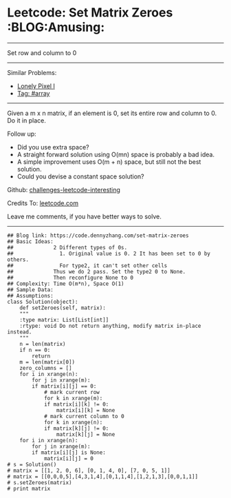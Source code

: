 
# Leetcode: Set Matrix Zeroes     :BLOG:Amusing:

---

Set row and column to 0  

---

Similar Problems:  

-   [Lonely Pixel I](https://code.dennyzhang.com/lonely-pixel-i)
-   [Tag: #array](https://code.dennyzhang.com/tag/array)

---

Given a m x n matrix, if an element is 0, set its entire row and column to 0. Do it in place.  

Follow up:  

-   Did you use extra space?
-   A straight forward solution using O(mn) space is probably a bad idea.
-   A simple improvement uses O(m + n) space, but still not the best solution.
-   Could you devise a constant space solution?

Github: [challenges-leetcode-interesting](https://github.com/DennyZhang/challenges-leetcode-interesting/tree/master/problems/set-matrix-zeroes)  

Credits To: [leetcode.com](https://leetcode.com/problems/set-matrix-zeroes/description/)  

Leave me comments, if you have better ways to solve.  

---

    ## Blog link: https://code.dennyzhang.com/set-matrix-zeroes
    ## Basic Ideas:
    ##             2 Different types of 0s. 
    ##               1. Original value is 0. 2 It has been set to 0 by others.
    ##               For type2, it can't set other cells
    ##             Thus we do 2 pass. Set the type2 0 to None.
    ##             Then reconfigure None to 0
    ## Complexity: Time O(m*n), Space O(1)
    ## Sample Data:
    ## Assumptions:
    class Solution(object):
        def setZeroes(self, matrix):
    	"""
    	:type matrix: List[List[int]]
    	:rtype: void Do not return anything, modify matrix in-place instead.
    	"""
    	n = len(matrix)
    	if n == 0:
    	    return
    	m = len(matrix[0])
    	zero_columns = []
    	for i in xrange(n):
    	    for j in xrange(m):
    		if matrix[i][j] == 0:
    		    # mark current row
    		    for k in xrange(m):
    			if matrix[i][k] != 0:
    			    matrix[i][k] = None
    		    # mark current column to 0
    		    for k in xrange(n):
    			if matrix[k][j] != 0:
    			    matrix[k][j] = None
    	for i in xrange(n):
    	    for j in xrange(m):
    		if matrix[i][j] is None:
    		    matrix[i][j] = 0
    # s = Solution()
    # matrix = [[1, 2, 0, 6], [0, 1, 4, 0], [7, 0, 5, 1]]
    # matrix = [[0,0,0,5],[4,3,1,4],[0,1,1,4],[1,2,1,3],[0,0,1,1]]
    # s.setZeroes(matrix)
    # print matrix

